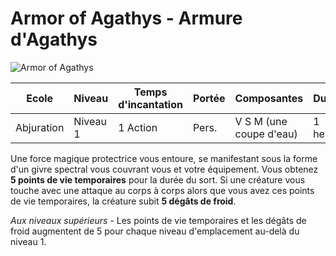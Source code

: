 # Armor of Agathys - Armure d'Agathys

![Armor of Agathys](../_images/armorofagathys.png)

|Ecole|Niveau|Temps d'incantation|Portée|Composantes|Durée|
|-|-|-|-|-|-|
|Abjuration|Niveau 1|1 Action|Pers.|V S M (une coupe d'eau)|1 heure|

Une force magique protectrice vous entoure, se manifestant sous la forme d'un givre spectral vous couvrant vous et votre équipement. Vous obtenez **5 points de vie temporaires** pour la durée du sort. Si une créature vous touche avec une attaque au corps à corps alors que vous avez ces points de vie temporaires, la créature subit **5 dégâts de froid**.

*Aux niveaux supérieurs* - Les points de vie temporaires et les dégâts de froid augmentent de 5 pour chaque niveau d'emplacement au-delà du niveau 1.